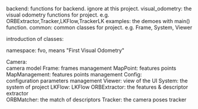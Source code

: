backend: 
   functions for backend. ignore at this project.
visual_odometry:
   the visual odometry functions for project. e.g. ORBExtractor,Tracker,LKFlow,TrackerLK
examples:
   the demoes with main() function.
common:
   common classes for project. e.g. Frame, System, Viewer      



introduction of classes:

namespace: 
   fvo, means "First Visual Odometry"

Camera:      
    camera model
Frame:
    frames management
MapPoint:
    features points
MapManagement:
    features points management
Config:    
    configuration parameters management
Viewer:
    view of the UI
System:
    the system of project
LKFlow:
    LKFlow 
ORBExtractor:
    the features & descriptor extractor   
ORBMatcher:
    the match of descriptors
Tracker:
    the camera poses tracker
                            